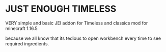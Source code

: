 JUST ENOUGH TIMELESS
==

VERY simple and basic JEI addon for Timeless and classics mod for minecraft 1.16.5

because we all know that its tedious to open workbench every time to see required ingredients.